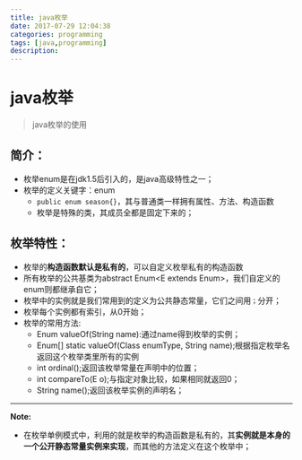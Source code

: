 ```yaml
---
title: java枚举
date: 2017-07-29 12:04:38
categories: programming
tags: [java,programming]
description:
---
```

# java枚举

> java枚举的使用

<!--more-->

## 简介：
- 枚举enum是在jdk1.5后引入的，是java高级特性之一；
- 枚举的定义关键字：enum
	- `public enum season{}`，其与普通类一样拥有属性、方法、构造函数
	- 枚举是特殊的类，其成员全都是固定下来的；


## 枚举特性：

- 枚举的**构造函数默认是私有的**，可以自定义枚举私有的构造函数
- 所有枚举的公共基类为abstract Enum<E extends Enum<E>>，我们自定义的enum则都继承自它；
- 枚举中的实例就是我们常用到的定义为公共静态常量，它们之间用`；`分开；
- 枚举每个实例都有索引，从0开始；
- 枚举的常用方法:
	- Enum<E> valueOf(String name):通过name得到枚举的实例；
	- Enum<E>[] static valueOf(Class<E extends Enum> enumType, String name);根据指定枚举名返回这个枚举类里所有的实例
	- int ordinal();返回该枚举常量在声明中的位置；
	- int compareTo(E o);与指定对象比较，如果相同就返回0；
	- String name();返回该枚举实例的声明名；


----------
**Note:**
- 在枚举单例模式中，利用的就是枚举的构造函数是私有的，其**实例就是本身的一个公开静态常量实例来实现**，而其他的方法定义在这个枚举中；
